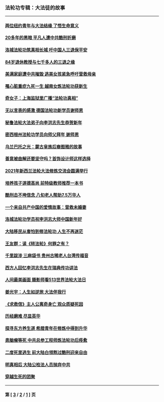 ### 法轮功专辑：大法徒的故事
---
#### [两位纽约青年与大法结缘 了悟生命意义](../../pages/nf1147481/n14002785.md?06240430) 
#### [20多年的黑暗 平凡人遭中共酷刑折磨](../../pages/nf1147481/n13997976.md?06240430) 
#### [洛城法轮功筑真相长城 吁中国人三退保平安](../../pages/nf1147481/n13892471.md?06240430) 
#### [84岁退休教授与七千多人的三退之缘](../../pages/nf1147481/n13796650.md?06240430) 
#### [美满家庭遭中共摧毁 逃美女孩紧急呼吁营救母亲](../../pages/nf1147481/n13792859.md?06240430) 
#### [罹心脏重症九死一生 越南女炼法轮功获新生](../../pages/nf1147481/n13732766.md?06240430) 
#### [奇女子：上海监狱里广播“法轮功真相”](../../pages/nf1147481/n13726443.md?06240430) 
#### [无以言表的感激 德国法轮功新学员谢师恩](../../pages/nf1147481/n13543790.md?06240430) 
#### [秘鲁法轮大法弟子向李洪志先生恭贺新年](../../pages/nf1147481/n13540182.md?06240430) 
#### [密西根州法轮功学员向师父拜年 谢师恩](../../pages/nf1147481/n13538183.md?06240430) 
#### [乌兰巴托之光：蒙古皇族后裔图雅的故事](../../pages/nf1147481/n13155759.md?06240430) 
#### [善意被曲解还要坚守吗？首饰设计师这样选择](../../pages/nf1147481/n13077575.md?06240430) 
#### [2021年新西兰法轮大法修炼交流会圆满举行](../../pages/nf1147481/n13033149.md?06240430) 
#### [培养孩子道德高尚 前特级教师推荐一本书](../../pages/nf1147481/n12938640.md?06240430) 
#### [酷刑击不垮信念 八旬老人帮助7.5万华人](../../pages/nf1147481/n12880712.md?06240430) 
#### [一个来自共产中国的爱情故事：营救未婚妻](../../pages/nf1147481/n12778386.md?06240430) 
#### [洛城法轮功学员祝李洪志大师中国新年好](../../pages/nf1147481/n12724685.md?06240430) 
#### [大陆移民从害怕到修法轮功 人生不再迷茫](../../pages/nf1147481/n12414325.md?06240430) 
#### [王友群：读《转法轮》何罪之有？](../../pages/nf1147481/n12408647.md?06240430) 
#### [千里跋涉 三麻袋书 贵州古稀老人台湾传福音](../../pages/nf1147481/n12198750.md?06240430) 
#### [西方人回忆李洪志先生在瑞典传功讲法](../../pages/nf1147481/n12099607.md?06240430) 
#### [人间最美画面 摄影师看513世界法轮大法日](../../pages/nf1147481/n12094118.md?06240430) 
#### [姜光宇：人生如逆旅 大法伴我行](../../pages/nf1147481/n12088664.md?06240430) 
#### [《求救信》主人公离奇身亡 观众质疑死因](../../pages/nf1147481/n11845215.md?06240430) 
#### [历经磨难 尽显英华](../../pages/nf1147481/n11723297.md?06240430) 
#### [探寻东方养生道 希腊青年在修炼中得到升华](../../pages/nf1147481/n11494502.md?06240430) 
#### [患脑瘤等死 中共总参工程师炼法轮功后痊愈](../../pages/nf1147481/n11466682.md?06240430) 
#### [二度死里逃生 前大陆白领熬过酷刑迎来自由](../../pages/nf1147481/n11368594.md?06240430) 
#### [明真相后 大陆公检法人员抛弃中共](../../pages/nf1147481/n11358618.md?06240430) 
#### [穿越生死的团聚](../../pages/nf1147481/n11258922.md?06240430) 

---
#### 第 [ [3](./3.md?06240430) / [2](./2.md?06240430) / [1](./1.md?06240430) ] 页
